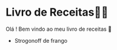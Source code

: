 # Livro de Receitas:man_cook:

Olá ! Bem vindo ao meu livro de receitas :wave:

- Strogonoff de frango
